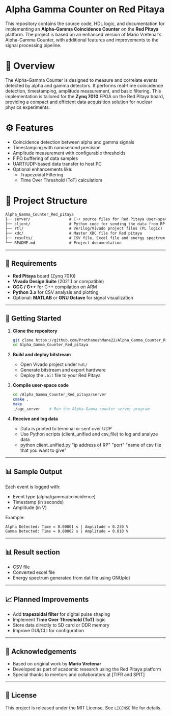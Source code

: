 

# Alpha Gamma Counter on Red Pitaya
This repository contains the source code, HDL logic, and documentation for implementing an **Alpha-Gamma Coincidence Counter** on the **Red Pitaya** platform. The project is based on an enhanced version of Mario Vretenar’s Alpha-Gamma Counter, with additional features and improvements to the signal processing pipeline.

# 📌 Overview
The Alpha-Gamma Counter is designed to measure and correlate events detected by alpha and gamma detectors. It performs real-time coincidence detection, timestamping, amplitude measurement, and basic filtering. This implementation is tailored for the **Zynq 7010** FPGA on the Red Pitaya board, providing a compact and efficient data acquisition solution for nuclear physics experiments.

# ⚙️ Features
- Coincidence detection between alpha and gamma signals  
- Timestamping with nanosecond precision  
- Amplitude measurement with configurable thresholds  
- FIFO buffering of data samples  
- UART/UDP-based data transfer to host PC  
- Optional enhancements like:
     - Trapezoidal Filtering
     - Time Over Threshold (ToT) calculatiom

# 🧰 Project Structure
```markdown
Alpha_Gamma_Counter_Red_pitaya
├── server/                 # C++ source files for Red Pitaya user-space applications
├── client/                 # Python code for sending the data from RP to th PC
├── rtl/                    # Verilog/Vivado project files (PL logic)
├── xdc/                    # Master XDC file for Red pitaya
├── results/                # CSV file, Excel file and energy spectrum for reference
└── README.md               # Project documentation

````

---

## 🔧 Requirements

- **Red Pitaya** board (Zynq 7010)
- **Vivado Design Suite** (2021.1 or compatible)
- **GCC / G++** for C++ compilation on ARM
- **Python 3.x** for CSV analysis and plotting
- Optional: **MATLAB** or **GNU Octave** for signal visualization

---

## 🚀 Getting Started

1. **Clone the repository**  
   ```bash
   git clone https://github.com/PrathameshMane22/Alpha_Gamma_Counter_Red_pitaya.git
   cd Alpha_Gamma_Counter_Red_pitaya


2. **Build and deploy bitstream**

   * Open Vivado project under `hdl/`
   * Generate bitstream and export hardware
   * Deploy the `.bit` file to your Red Pitaya

3. **Compile user-space code**

   ```bash
   cd /Alpha_Gamma_Counter_Red_pitaya/server
   cmake .
   make
   ./agc_server    # Run the Alpha-Gamma counter server program
   ```

4. **Receive and log data**

   * Data is printed to terminal or sent over UDP
   * Use Python scripts (client_unified and csv_file) to log and analyze data
   * python client_unified.py "ip address of RP" "port" "name of csv file that you want to give"

---

## 📊 Sample Output

Each event is logged with:

* Event type (alpha/gamma/coincidence)
* Timestamp (in seconds)
* Amplitude (in V)

Example:

```
Alpha Detected: Time = 0.00001 s | Amplitude = 0.230 V
Gamma Detected: Time = 0.00002 s | Amplitude = 0.810 V
```

---

## 📊 Result section

* CSV file
* Converted excel file
* Energy spectrum generated from dat file using GNUplot

---

## 📈 Planned Improvements

* Add **trapezoidal filter** for digital pulse shaping
* Implement **Time Over Threshold (ToT)** logic
* Store data directly to SD card or DDR memory
* Improve GUI/CLI for configuration

---

## 🤝 Acknowledgements

* Based on original work by **Mario Vretenar**
* Developed as part of academic research using the Red Pitaya platform
* Special thanks to mentors and collaborators at \[TIFR and SPIT]

---

## 📄 License

This project is released under the MIT License. See `LICENSE` file for details.
